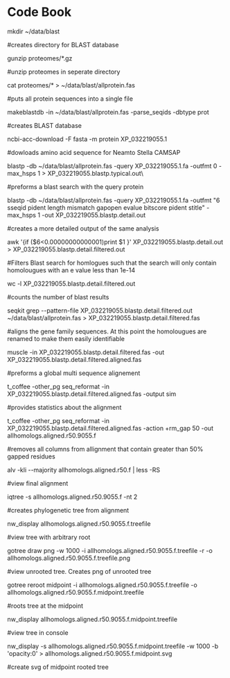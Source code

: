 # Code Book

mkdir ~/data/blast

#creates directory for BLAST database

gunzip proteomes/*.gz

#unzip proteomes in seperate directory

cat  proteomes/* > ~/data/blast/allprotein.fas

#puts all protein sequences into a single file

makeblastdb -in ~/data/blast/allprotein.fas -parse_seqids -dbtype prot

#creates BLAST database

ncbi-acc-download -F fasta -m protein XP_032219055.1

#dowloads amino acid sequence for Neamto Stella CAMSAP

blastp -db ~/data/blast/allprotein.fas -query XP_032219055.1.fa -outfmt 0 -max_hsps 1 > XP_032219055.blastp.typical.out\

#preforms  a blast search with the query protein

blastp -db ~/data/blast/allprotein.fas -query XP_032219055.1.fa -outfmt "6 sseqid pident length mismatch gapopen evalue bitscore pident stitle" -max_hsps 1 -out XP_032219055.blastp.detail.out

#creates a more detailed output of the same analysis

awk '{if ($6<0.00000000000001)print $1 }' XP_032219055.blastp.detail.out > XP_032219055.blastp.detail.filtered.out

#Filters Blast search for homlogues such that the search will only contain homolougues with an e value less than 1e-14

wc -l XP_032219055.blastp.detail.filtered.out

#counts the number of blast results

seqkit grep --pattern-file XP_032219055.blastp.detail.filtered.out ~/data/blast/allprotein.fas > XP_032219055.blastp.detail.filtered.fas

#aligns the gene family sequences.  At this point the homolougues are renamed to make them easily identifiable

muscle -in XP_032219055.blastp.detail.filtered.fas -out XP_032219055.blastp.detail.filtered.aligned.fas

#preforms a global multi sequence alignement 

t_coffee -other_pg seq_reformat -in XP_032219055.blastp.detail.filtered.aligned.fas -output sim

#provides statistics about the alignment

t_coffee -other_pg seq_reformat -in XP_032219055.blastp.detail.filtered.aligned.fas -action +rm_gap 50 -out allhomologs.aligned.r50.9055.f

#removes all columns from allignment that contain greater than 50% gapped residues

alv -kli --majority allhomologs.aligned.r50.f | less -RS

#view final alignment

iqtree -s allhomologs.aligned.r50.9055.f -nt 2

#creates phylogenetic tree from alignment

nw_display allhomologs.aligned.r50.9055.f.treefile

#view tree with arbitrary root

gotree draw png -w 1000 -i allhomologs.aligned.r50.9055.f.treefile -r -o allhomologs.aligned.r50.9055.f.treefile.png

#view unrooted tree. Creates png of unrooted tree

gotree reroot midpoint -i allhomologs.aligned.r50.9055.f.treefile -o allhomologs.aligned.r50.9055.f.midpoint.treefile

#roots tree at the midpoint

nw_display allhomologs.aligned.r50.9055.f.midpoint.treefile

#view tree in console

nw_display -s allhomologs.aligned.r50.9055.f.midpoint.treefile -w 1000 -b 'opacity:0' > allhomologs.aligned.r50.9055.f.midpoint.svg

#create svg of midpoint rooted tree
